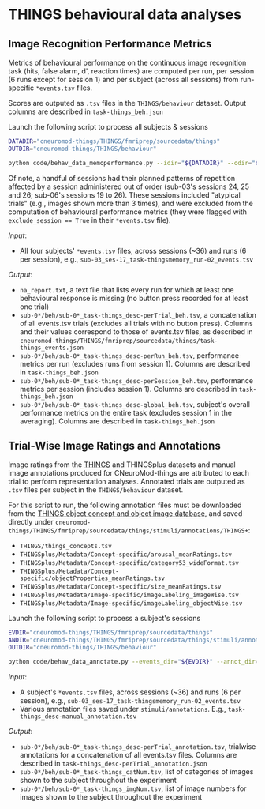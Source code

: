 THINGS behavioural data analyses
================================

## Image Recognition Performance Metrics

Metrics of behavioural performance on the continuous image recognition task (hits, false alarm, d', reaction times) are computed per run, per session (6 runs except for session 1) and per subject (across all sessions) from run-specific ``*events.tsv`` files.

Scores are outputed as ``.tsv`` files in the ``THINGS/behaviour`` dataset. Output columns are described in ``task-things_beh.json``

Launch the following script to process all subjects & sessions
```bash
DATADIR="cneuromod-things/THINGS/fmriprep/sourcedata/things"
OUTDIR="cneuromod-things/THINGS/behaviour"

python code/behav_data_memoperformance.py --idir="${DATADIR}" --odir="${OUTDIR}" --clean
```

Of note, a handful of sessions had their planned patterns of repetition affected by a session administered out of order (sub-03's sessions 24, 25 and 26; sub-06's sessions 19 to 26). These sessions included "atypical trials" (e.g., images shown more than 3 times), and were excluded from the computation of behavioural performance metrics (they were flagged with ``exclude_session == True`` in their ``*events.tsv`` file).

*Input*:

- All four subjects' ``*events.tsv`` files, across sessions (~36) and runs (6 per session), e.g., ``sub-03_ses-17_task-thingsmemory_run-02_events.tsv``


*Output*:

- ``na_report.txt``, a text file that lists every run for which at least one behavioural response is missing (no button press recorded for at least one trial)
- ``sub-0*/beh/sub-0*_task-things_desc-perTrial_beh.tsv``, a concatenation of all events.tsv trials (excludes all trials with no button press). Columns and their values correspond to those of events.tsv files, as described in ``cneuromod-things/THINGS/fmriprep/sourcedata/things/task-things_events.json``
- ``sub-0*/beh/sub-0*_task-things_desc-perRun_beh.tsv``, performance metrics per run (excludes runs from session 1). Columns are described in ``task-things_beh.json``
- ``sub-0*/beh/sub-0*_task-things_desc-perSession_beh.tsv``, performance metrics per session (includes session 1). Columns are described in ``task-things_beh.json``
- ``sub-0*/beh/sub-0*_task-things_desc-global_beh.tsv``, subject's overall performance metrics on the entire task (excludes session 1 in the averaging). Columns are described in ``task-things_beh.json``



## Trial-Wise Image Ratings and Annotations

Image ratings from the [THINGS](https://things-initiative.org/) and THINGSplus datasets and manual image annotations produced for CNeuroMod-things are attributed to each trial to perform representation analyses. Annotated trials are outputed as ``.tsv`` files per subject in the ``THINGS/behaviour`` dataset.

For this script to run, the following annotation files must be downloaded from the [THINGS object concept and object image database](https://osf.io/jum2f/), and saved directly under ``cneuromod-things/THINGS/fmriprep/sourcedata/things/stimuli/annotations/THINGS+``:
* ``THINGS/things_concepts.tsv``
* ``THINGSplus/Metadata/Concept-specific/arousal_meanRatings.tsv``
* ``THINGSplus/Metadata/Concept-specific/category53_wideFormat.tsv``
* ``THINGSplus/Metadata/Concept-specific/objectProperties_meanRatings.tsv``
* ``THINGSplus/Metadata/Concept-specific/size_meanRatings.tsv``
* ``THINGSplus/Metadata/Image-specific/imageLabeling_imageWise.tsv``
* ``THINGSplus/Metadata/Image-specific/imageLabeling_objectWise.tsv``

Launch the following script to process a subject's sessions
```bash
EVDIR="cneuromod-things/THINGS/fmriprep/sourcedata/things"
ANDIR="cneuromod-things/THINGS/fmriprep/sourcedata/things/stimuli/annotations"
OUTDIR="cneuromod-things/THINGS/behaviour"

python code/behav_data_annotate.py --events_dir="${EVDIR}" --annot_dir="${ANDIR}" --out_dir="${OUTDIR}" --sub="01"
```

*Input*:

- A subject's ``*events.tsv`` files, across sessions (~36) and runs (6 per session), e.g., ``sub-03_ses-17_task-thingsmemory_run-02_events.tsv``
- Various annotation files saved under ``stimuli/annotations``. E.g., ``task-things_desc-manual_annotation.tsv``

*Output*:

- ``sub-0*/beh/sub-0*_task-things_desc-perTrial_annotation.tsv``, trialwise annotations for a concatenation of all events.tsv files. Columns are described in ``task-things_desc-perTrial_annotation.json``
- ``sub-0*/beh/sub-0*_task-things_catNum.tsv``, list of categories of images shown to the subject throughout the experiment
- ``sub-0*/beh/sub-0*_task-things_imgNum.tsv``, list of image numbers for images shown to the subject throughout the experiment
